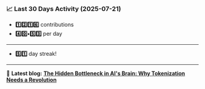 <!--START_STATS-->
### 📈 Last 30 Days Activity (2025-07-21)  
- **1️⃣2️⃣1️⃣6️⃣** contributions  
- **4️⃣0️⃣•5️⃣3️⃣** per day
---
- **5️⃣1️⃣** day streak!
---
📝 **Latest blog:** [**The Hidden Bottleneck in AI's Brain: Why Tokenization Needs a Revolution**](https://andriak.com/blog/tokenization-revolution)
<!--END_STATS-->
